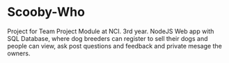 # Scooby-Who
Project for Team Project Module at NCI. 3rd year. NodeJS Web app with SQL Database, where dog breeders can register to sell their dogs and people can view, ask post questions and feedback and private mesage the owners. 
